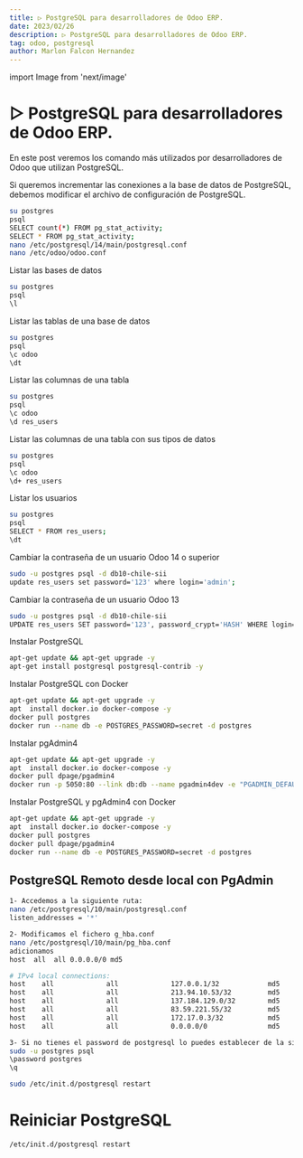 ```yaml
---
title: ▷ PostgreSQL para desarrolladores de Odoo ERP.
date: 2023/02/26
description: ▷ PostgreSQL para desarrolladores de Odoo ERP.
tag: odoo, postgresql
author: Marlon Falcon Hernandez
---
```

import Image from 'next/image'

# ▷ PostgreSQL para desarrolladores de Odoo ERP.

En este post veremos los comando más utilizados por desarrolladores de Odoo que utilizan PostgreSQL.

Si queremos incrementar las conexiones a la base de datos de PostgreSQL, debemos modificar el archivo de configuración de PostgreSQL.
```bash
su postgres
psql
SELECT count(*) FROM pg_stat_activity;
SELECT * FROM pg_stat_activity;
nano /etc/postgresql/14/main/postgresql.conf
nano /etc/odoo/odoo.conf
```

Listar las bases de datos
```bash
su postgres
psql
\l
```

Listar las tablas de una base de datos
```bash
su postgres
psql
\c odoo
\dt
```

Listar las columnas de una tabla
```bash
su postgres
psql
\c odoo
\d res_users
```

Listar las columnas de una tabla con sus tipos de datos
```bash
su postgres
psql
\c odoo
\d+ res_users
```

Listar los usuarios
```bash
su postgres
psql
SELECT * FROM res_users;
\dt
```

Cambiar la contraseña de un usuario Odoo 14 o superior
```bash
sudo -u postgres psql -d db10-chile-sii
update res_users set password='123' where login='admin';
```

Cambiar la contraseña de un usuario Odoo 13
```bash
sudo -u postgres psql -d db10-chile-sii
UPDATE res_users SET password='123', password_crypt='HASH' WHERE login='admin';
```

Instalar PostgreSQL
```bash
apt-get update && apt-get upgrade -y
apt-get install postgresql postgresql-contrib -y
```

Instalar PostgreSQL con Docker
```bash
apt-get update && apt-get upgrade -y
apt  install docker.io docker-compose -y
docker pull postgres
docker run --name db -e POSTGRES_PASSWORD=secret -d postgres
```

Instalar pgAdmin4
```bash
apt-get update && apt-get upgrade -y
apt  install docker.io docker-compose -y
docker pull dpage/pgadmin4
docker run -p 5050:80 --link db:db --name pgadmin4dev -e "PGADMIN_DEFAULT_EMAIL=mfalcon@ynext.cl"   -e "PGADMIN_DEFAULT_PASSWORD=secret" -d dpage/pgadmin4
```

Instalar PostgreSQL y pgAdmin4 con Docker
```bash
apt-get update && apt-get upgrade -y
apt  install docker.io docker-compose -y
docker pull postgres
docker pull dpage/pgadmin4
docker run --name db -e POSTGRES_PASSWORD=secret -d postgres
```

## PostgreSQL Remoto desde local con PgAdmin
```bash
1- Accedemos a la siguiente ruta:
nano /etc/postgresql/10/main/postgresql.conf
listen_addresses = '*'

2- Modificamos el fichero g_hba.conf
nano /etc/postgresql/10/main/pg_hba.conf
adicionamos
host  all  all 0.0.0.0/0 md5

# IPv4 local connections:
host    all             all             127.0.0.1/32            md5
host    all             all             213.94.10.53/32         md5
host    all             all             137.184.129.0/32        md5
host    all             all             83.59.221.55/32         md5
host    all             all             172.17.0.3/32           md5
host    all             all             0.0.0.0/0               md5

3- Si no tienes el password de postgresql lo puedes establecer de la siguiente forma
sudo -u postgres psql
\password postgres
\q

sudo /etc/init.d/postgresql restart
```

# Reiniciar PostgreSQL
```bash
/etc/init.d/postgresql restart
```